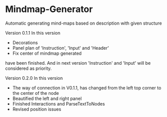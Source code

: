 # Mindmap-Generator
Automatic generating mind-maps based on description with given structure

Version 0.1.1
In this version
<ul>
  <li>Decorations</li>
  <li>Panel plan of 'Instruction', 'Input' and 'Header'</li>
  <li>Fix center of mindmap generated</li>
</ul>
have been finished. And in next version 'Instruction' and 'Input' will be considered as priority.</br>



Version 0.2.0
In this version
<ul>
  <li>The way of connection in V0.1.1, has changed from the left top corner to the center of the node</li>
  <li>Beautified the left and right panel</li>
  <li>Finished Interactions and ParseTextToNodes</li>
  <li>Revised position issues</li>
</ul>
